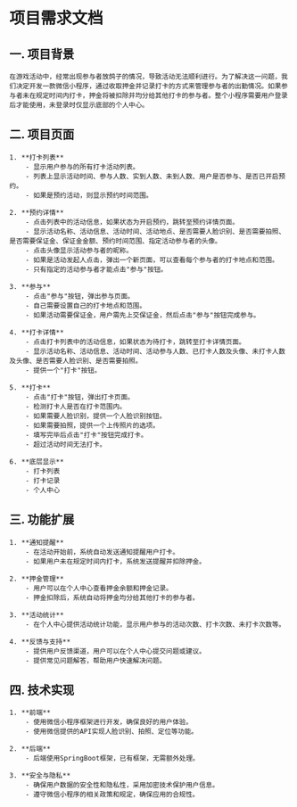 # 项目需求文档

## 一. 项目背景
    在游戏活动中，经常出现参与者放鸽子的情况，导致活动无法顺利进行。为了解决这一问题，我们决定开发一款微信小程序，通过收取押金并记录打卡的方式来管理参与者的出勤情况。如果参与者未在规定时间内打卡，押金将被扣除并均分给其他打卡的参与者。整个小程序需要用户登录后才能使用，未登录时仅显示底部的个人中心。

## 二. 项目页面
    1. **打卡列表**
        - 显示用户参与的所有打卡活动列表。
        - 列表上显示活动时间、参与人数、实到人数、未到人数、用户是否参与、是否已开启预约。
        - 如果是预约活动，则显示预约时间范围。

    2. **预约详情**
        - 点击列表中的活动信息，如果状态为开启预约，跳转至预约详情页面。
        - 显示活动名称、活动信息、活动时间、活动地点、是否需要人脸识别、是否需要拍照、是否需要保证金、保证金金额、预约时间范围、指定活动参与者的头像。
        - 点击头像显示活动参与者的昵称。
        - 如果是活动发起人点击，弹出一个新页面，可以查看每个参与者的打卡地点和范围。
        - 只有指定的活动参与者才能点击"参与"按钮。

    3. **参与**
        - 点击"参与"按钮，弹出参与页面。
        - 自己需要设置自己的打卡地点和范围。
        - 如果活动需要保证金，用户需先上交保证金，然后点击"参与"按钮完成参与。

    4. **打卡详情**
        - 点击打卡列表中的活动信息，如果状态为待打卡，跳转至打卡详情页面。
        - 显示活动名称、活动信息、活动时间、活动参与人数、已打卡人数及头像、未打卡人数及头像、是否需要人脸识别、是否需要拍照。
        - 提供一个"打卡"按钮。

    5. **打卡**
        - 点击"打卡"按钮，弹出打卡页面。
        - 检测打卡人是否在打卡范围内。
        - 如果需要人脸识别，提供一个人脸识别按钮。
        - 如果需要拍照，提供一个上传照片的选项。
        - 填写完毕后点击"打卡"按钮完成打卡。
        - 超过活动时间无法打卡。

    6. **底层显示**
        - 打卡列表
        - 打卡记录
        - 个人中心

## 三. 功能扩展
    1. **通知提醒**
        - 在活动开始前，系统自动发送通知提醒用户打卡。
        - 如果用户未在规定时间内打卡，系统发送提醒并扣除押金。

    2. **押金管理**
        - 用户可以在个人中心查看押金余额和押金记录。
        - 押金扣除后，系统自动将押金均分给其他打卡的参与者。

    3. **活动统计**
        - 在个人中心提供活动统计功能，显示用户参与的活动次数、打卡次数、未打卡次数等。

    4. **反馈与支持**
        - 提供用户反馈渠道，用户可以在个人中心提交问题或建议。
        - 提供常见问题解答，帮助用户快速解决问题。

## 四. 技术实现
    1. **前端**
        - 使用微信小程序框架进行开发，确保良好的用户体验。
        - 使用微信提供的API实现人脸识别、拍照、定位等功能。

    2. **后端**
        - 后端使用SpringBoot框架，已有框架，无需额外处理。

    3. **安全与隐私**
        - 确保用户数据的安全性和隐私性，采用加密技术保护用户信息。
        - 遵守微信小程序的相关政策和规定，确保应用的合规性。
    
